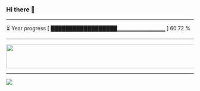 ### Hi there 👋
---
⏳ Year progress [ ██████████████████▁▁▁▁▁▁▁▁▁▁▁▁ ] 60.72 %

---

<a href="https://dev.chrisewart.com/spotify?open">
    <img src="https://dev.chrisewart.com/spotify" width="540" height="64">
</a> 


---
![](https://komarev.com/ghpvc/?username=ChrisE217&color=656d6f&abbreviated=true&label=Views&style=for-the-badge)


